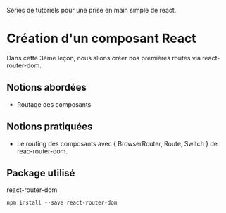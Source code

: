 Séries de tutoriels pour une prise en main simple de react.

# Création d'un composant React
Dans cette 3ème leçon, nous allons créer nos premières routes via react-router-dom.

## Notions abordées
* Routage des composants 

## Notions pratiquées
* Le routing des composants avec { BrowserRouter, Route, Switch } de reac-router-dom.

## Package utilisé
react-router-dom
```
npm install --save react-router-dom

```

